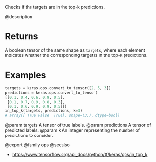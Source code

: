 Checks if the targets are in the top-k predictions.

@description

# Returns
A boolean tensor of the same shape as `targets`, where each element
indicates whether the corresponding target is in the top-k predictions.

# Examples
```python
targets = keras.ops.convert_to_tensor([2, 5, 3])
predictions = keras.ops.convert_to_tensor(
[[0.1, 0.4, 0.6, 0.9, 0.5],
 [0.1, 0.7, 0.9, 0.8, 0.3],
 [0.1, 0.6, 0.9, 0.9, 0.5]])
in_top_k(targets, predictions, k=3)
# array([ True False  True], shape=(3,), dtype=bool)
```

@param targets A tensor of true labels.
@param predictions A tensor of predicted labels.
@param k An integer representing the number of predictions to consider.

@export
@family ops
@seealso
+ <https://www.tensorflow.org/api_docs/python/tf/keras/ops/in_top_k>
